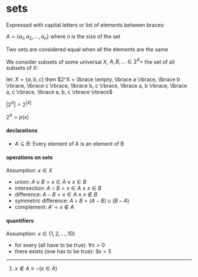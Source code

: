 # sets

Expressed with capital letters or list of elements between braces:

$A = \lbrace a_1, a_2, ..., a_n \rbrace$ where $n$ is the size of the set

Two sets are considered equal when all the elements are the same

We consider subsets of some universal $X$, $A, B, ... \in 2^X =$ the set of all subsets of $X$:

let: $X = \lbrace a, b, c \rbrace$ then $2^X = \lbrace \empty, \lbrace a \rbrace, \lbrace b \rbrace, \lbrace c \rbrace, \lbrace b, c \rbrace, \lbrace a, b \rbrace, \lbrace a, c \rbrace, \lbrace a, b, c \rbrace \rbrace$

$|2^X| = 2^{|X|}$

$2^X = p(x)$

#### declarations

- $A \subseteq B$: Every element of A is an element of B

#### operations on sets

Assumption: $x \in X$

- union: $A \cup B = x \in A \lor x \in B$
- intersection: $A \cap B = x \in A \land x \in B$
- difference: $A - B = x \in A \land x \notin B$
- symmetric difference: $A \div B = (A - B) \cup (B - A)$
- complement: $A' = x \notin A$

#### quantifiers

Assumption: $x \in \lbrace 1, 2, ..., 10 \rbrace$

- for every (all have to be true): $\forall x > 0$
- there exists (one has to be true): $\exists x = 5$

---

1. $x \notin A \equiv \neg(x \in A)$
